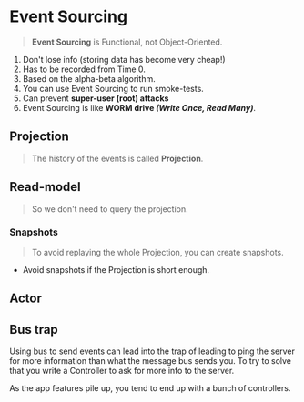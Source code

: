 # Event Sourcing

> **Event Sourcing** is Functional, not Object-Oriented.

1. Don't lose info (storing data has become very cheap!)
1. Has to be recorded from Time 0.
1. Based on the alpha-beta algorithm.
1. You can use Event Sourcing to run smoke-tests.
1. Can prevent **super-user (root) attacks**
1. Event Sourcing is like **WORM drive *(Write Once, Read Many)***.

## Projection

> The history of the events is called **Projection**.

## Read-model 

> So we don't need to query the projection.

### Snapshots

> To avoid replaying the whole Projection, you can create snapshots.

- Avoid snapshots if the Projection is short enough.

## Actor


## Bus trap

Using bus to send events can lead into the trap of leading to ping the server for more information than what the message bus sends you. To try to solve that you write a Controller to ask for more info to the server.

As the app features pile up, you tend to end up with a bunch of controllers.

